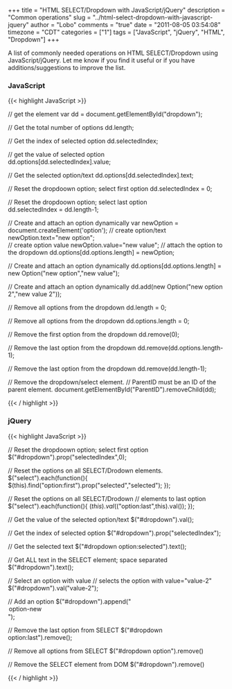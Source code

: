 +++
title = "HTML SELECT/Dropdown with JavaScript/jQuery"
description = "Common operations"
slug = "../html-select-dropdown-with-javascript-jquery"
author = "Lobo"
comments = "true"
date = "2011-08-05 03:54:08"
timezone = "CDT"
categories = ["1"]
tags = ["JavaScript", "jQuery", "HTML", "Dropdown"]
+++


A list of commonly needed operations on HTML SELECT/Dropdown using JavaScript/jQuery. Let me know if you find it useful or if you have additions/suggestions to improve the list.


### JavaScript


{{< highlight JavaScript >}}

// get the element
var dd =  document.getElementById("dropdown");

// Get the total number of options
dd.length;

// Get the index of selected option
dd.selectedIndex;

// get the value of selected option  
dd.options[dd.selectedIndex].value;

// Get the selected option/text
dd.options[dd.selectedIndex].text;

// Reset the dropdoown option; select first option
dd.selectedIndex = 0;

// Reset the dropdoown option; select last option  
dd.selectedIndex = dd.length-1;

// Create and attach an option dynamically
var newOption = document.createElement('option');
// create option/text
newOption.text="new option";  
// create option value
newOption.value="new value";
// attach the option to the dropdown
dd.options[dd.options.length] = newOption;  

// Create and attach an option dynamically
dd.options[dd.options.length] =
new Option("new option","new value");

// Create and attach an option dynamically
dd.add(new Option("new option 2","new value 2"));

// Remove all options from the dropdown
dd.length = 0;

// Remove all options from the dropdown
dd.options.length = 0;

// Remove the first option from the dropdown
dd.remove(0);

// Remove the last option from the dropdown
dd.remove(dd.options.length-1);

// Remove the last option from the dropdown
dd.remove(dd.length-1);

// Remove the dropdown/select element.
// ParentID must be an ID of the parent element.
document.getElementById("ParentID").removeChild(dd);

{{< / highlight >}}



### jQuery

{{< highlight JavaScript >}}

// Reset the dropdoown option; select first option
$("#dropdown").prop("selectedIndex",0);

// Reset the options on all SELECT/Drodown elements.
$("select").each(function(){
    $(this).find("option:first").prop("selected","selected");
});  

// Reset the options on all SELECT/Drodown
// elements to last option
$("select").each(function(){
    $(this).val($("option:last",this).val());
});  

// Get the value of the selected option/text
$("#dropdown").val();

// Get the index of selected option
$("#dropdown").prop("selectedIndex");

//  Get the selected text
$("#dropdown option:selected").text();

// Get ALL text in the SELECT element; space separated
$("#dropdown").text();

// Select an option with value
// selects the option with value="value-2"
$("#dropdown").val("value-2");

// Add an option
$("#dropdown").append("<OPTION value="value-new">option-new</OPTION>");

// Remove the last option from SELECT
$("#dropdown option:last").remove();

// Remove all options from SELECT
$("#dropdown option").remove()

// Remove the SELECT element from DOM
$("#dropdown").remove()

{{< / highlight >}}
